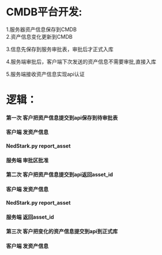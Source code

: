 # CMDB平台开发:
1.服务器资产信息保存到CMDB</br>
2.资产信息变化更新到CMDB</br>

3.信息先保存到服务审批表，审批后才正式入库

4.服务端审批后，客户端下次发送的资产信息不需要审批,直接入库

5.服务端接收资产信息实现api认证

# 逻辑：
#### 第一次 客户把资产信息提交到api保存到待审批表
#### 客户端 发资产信息
#### NedStark.py   report_asset
#### 服务端 审批区批准

#### 第二次 客户把资产信息提交到api返回asset_id
#### 客户端 发资产信息
#### NedStark.py   report_asset
#### 服务端 返回asset_id

#### 第三次 客户把变化的资产信息提交到api到正式库
#### 客户端 发资产信息
